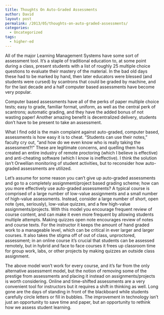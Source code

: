 ```yaml
---
title: Thoughts On Auto-Graded Assessments
author: David
layout: post
permalink: /2013/05/thoughts-on-auto-graded-assessments/
categories:
  - Uncategorized
tags:
  - higher-ed
---
```

All of the major Learning Management Systems have some sort of assessment tool. It’s a staple of traditional education to, at some point during a class, present students with a list of roughly 25 multiple choice questions to evaluate their mastery of the material. In the bad old days these had to be marked by hand, then later educators were blessed (and students were cursed) by scantrons that could be graded by machine, and for the last decade and a half computer based assessments have become very popular.



Computer based assessments have all of the perks of paper multiple choice tests; easy to grade, familiar format, uniform, as well as the central perk of scantrons; automatic grading, and they have the added bonus of not wasting paper! Another amazing benefit is decentralized delivery, students don’t have to be present to take an assessment.

What I find odd is the main complaint against auto-graded, computer based, assessments is how easy it is to cheat. “Students can use their notes,” faculty cry out, “and how do we even know who is really taking the assessment?!” These are legitimate concerns, and quelling them has created an entire industry of remote proctoring (which I believe is effective) and anti-cheating software (which I know is ineffective). I think the solution isn’t Orwellian monitoring of student activities, but to reconsider how auto-graded assessments are utilized.

Let’s assume for some reason you can’t give up auto-graded assessments and go to a completely assignment/project based grading scheme; how can you more effectively use auto-graded assessments? A typical course is comprised of a large number of low-value assignments and a small number of high-value assessments. Instead, consider a large number of short, open note (yes, seriously), low-value quizzes, and a few high-value assignments/projects. With this model you encourage frequent review of course content, and can make it even more frequent by allowing students multiple attempts. Making quizzes open note encourages review of notes and course texts. For the instructor it keeps the amount of hand graded work to a manageable level, which can be critical in ever larger and larger courses. It also takes the stigma off of out of class, unproctored, assessment; in an online course it’s crucial that students can be assessed remotely, but in hybrid and face to face courses it frees up classroom time for group work, labs, or other projects by making quizzes an outside class assignment.

The above model won’t work for every course, and it’s far from the only alternative assessment model, but the notion of removing some of the prestige from assessments and placing it instead on assignments/projects is worth considering. Online and time-shifted assessments are a very convenient tool for instructors but it requires a shift in thinking as well. Long gone are the days of standing in front of the blackboard while students carefully circle letters or fill in bubbles. The improvement in technology isn’t just an opportunity to save time and paper, but an opportunity to rethink how we assess student learning.